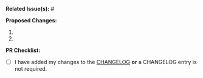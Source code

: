 **Related Issue(s):** #


**Proposed Changes:**

1. 
2. 

**PR Checklist:**

- [ ] I have added my changes to the [CHANGELOG](https://github.com/stac-utils/stac-server/blob/main/CHANGELOG.md) **or** a CHANGELOG entry is not required.
